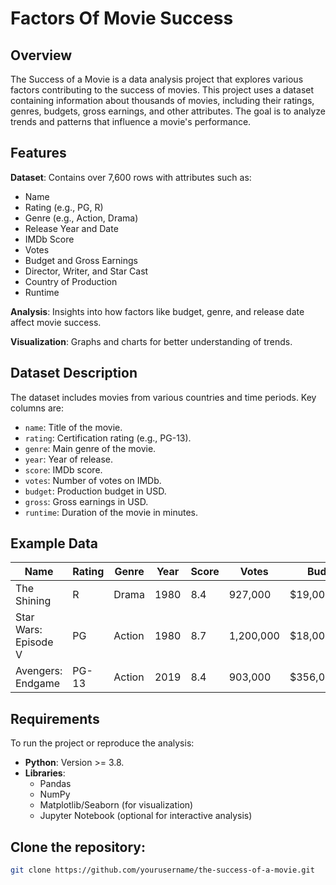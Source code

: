 # Factors Of Movie Success

## Overview
The Success of a Movie is a data analysis project that explores various factors contributing to the success of movies. This project uses a dataset containing information about thousands of movies, including their ratings, genres, budgets, gross earnings, and other attributes. The goal is to analyze trends and patterns that influence a movie's performance.

## Features
**Dataset**: Contains over 7,600 rows with attributes such as:

- Name
- Rating (e.g., PG, R)
- Genre (e.g., Action, Drama)
- Release Year and Date
- IMDb Score
- Votes
- Budget and Gross Earnings
- Director, Writer, and Star Cast
- Country of Production
- Runtime

**Analysis**: Insights into how factors like budget, genre, and release date affect movie success.

**Visualization**: Graphs and charts for better understanding of trends.

## Dataset Description
The dataset includes movies from various countries and time periods. Key columns are:

- `name`: Title of the movie.
- `rating`: Certification rating (e.g., PG-13).
- `genre`: Main genre of the movie.
- `year`: Year of release.
- `score`: IMDb score.
- `votes`: Number of votes on IMDb.
- `budget`: Production budget in USD.
- `gross`: Gross earnings in USD.
- `runtime`: Duration of the movie in minutes.

## Example Data

| Name                        | Rating | Genre  | Year | Score | Votes   | Budget       | Gross        |
|-----------------------------|--------|--------|------|-------|---------|--------------|--------------|
| The Shining                  | R      | Drama  | 1980 | 8.4   | 927,000 | $19,000,000  | $46,998,772  |
| Star Wars: Episode V         | PG     | Action | 1980 | 8.7   | 1,200,000 | $18,000,000 | $538,375,067 |
| Avengers: Endgame            | PG-13  | Action | 2019 | 8.4   | 903,000 | $356,000,000 | $2.798 Billion |

## Requirements
To run the project or reproduce the analysis:

- **Python**: Version >= 3.8.
- **Libraries**:
  - Pandas
  - NumPy
  - Matplotlib/Seaborn (for visualization)
  - Jupyter Notebook (optional for interactive analysis)

## Clone the repository:
   ```bash
   git clone https://github.com/yourusername/the-success-of-a-movie.git
